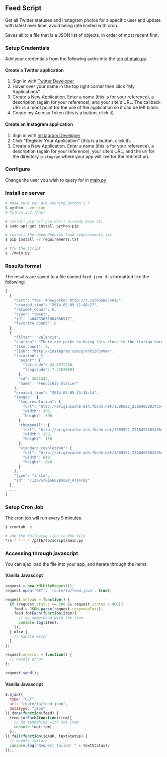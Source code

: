 ## Feed Script

Get all Twitter statuses and Instagram photos for a specific user and update with latest over time, avoid being rate limited with cron.

Saves all to a file that is a JSON list of objects, in order of most recent first.

### Setup Credentials

Add your credentials from the following auths into the [top of main.py](main.py#L14-27).

#### Create a Twitter application
1. Sign in with [Twitter Developer](https://dev.twitter.com/)
2. Hover over your name in the top right corner then click "My Applications"
3. Create a New Application. Enter a name (this is for your reference), a description (again for your reference), and your site's URL. The callback URL is a moot point for the use of the application so it can be left blank.
4. Create my Access Token (this is a button, click it)

#### Create an Instagram application
1. Sign in with [Instagram Developer](http://instagram.com/developer/)
2. Click "Register Your Application" (this is a button, click it).
3. Create a New Application. Enter a name (this is for your reference), a description (again for your reference), your site's URL, and the url for the directory ```instagram``` where your app will live for the redirect uri.

### Configure

Change the user you wish to query for in [main.py](main.py#L40,41)

### Install on server

```bash
# make sure you are running python 2.7
$ python --version
# Python 2.7.(Any)

# install pip (if you don't already have it)
$ sudo apt-get install python-pip

# install the dependencies from requirements.txt
$ pip install -r requirements.txt

# try the script
$ ./main.py
```

### Results format

The results are saved to a file named `feed.json`. It is formatted like the following:

```javascript
[
  {
    "text": "Yes. #newyorker http://t.co/6aSWzJvA1g",
    "created_time": "2014-05-09 11:48:27",
    "retweet_count": 0,
    "type": "tweet",
    "id": "464733635904806912",
    "favorite_count": 0
  },
  {
    "filter": "Valencia",
    "caption": "There are perks to being this close to the italian border",
    "like_count": 7,
    "link": "http://instagram.com/p/nnfS3PSr0w/",
    "location": {
      "point": {
        "latitude": 43.6972298,
        "longitude": 7.27630694
      },
      "id": 2041542,
      "name": "Fenocchio Glacier"
    },
    "created_time": "2014-05-05 13:35:14",
    "images": {
      "low_resolution": {
        "url": "http://origincache-ash.fbcdn.net/1389592_231849820343549_2086542155_a.jpg",
        "width": 306,
        "height": 306
      },
      "thumbnail": {
        "url": "http://origincache-ash.fbcdn.net/1389592_231849820343549_2086542155_s.jpg",
        "width": 150,
        "height": 150
      },
      "standard_resolution": {
        "url": "http://origincache-ash.fbcdn.net/1389592_231849820343549_2086542155_n.jpg",
        "width": 640,
        "height": 640
      }
    },
    "type": "insta",
    "id": "713676701666295088_4714782"
  },
  ...
]
```

### Setup Cron Job

The cron job will run every 5 minutes.

```bash
$ crontab -e

# add the following line to the file
*/5 * * * * /path/to/script/main.py
```

### Accessing through javascript

You can ajax load the file into your app, and iterate through the items.

#### Vanilla Javascript

```javascript
request = new XMLHttpRequest();
request.open('GET', 'route/to/feed.json', true);

request.onload = function() {
  if (request.status >= 200 && request.status < 400){
    feed = JSON.parse(request.responseText);
    feed.forEach(function(item){
      // do something with the item
      console.log(item);
    });
  } else {
    // handle error
  }
};

request.onerror = function() {
  // handle error
};

request.send();
```

#### Vanilla Javascript

```javascript
$.ajax({
  type: "GET",
  url: "route/to/feed.json",
  dataType: "json"
}).done(function(feed) {
  feed.forEach(function(item){
    // do something with the item
    console.log(item);
  });
}).fail(function(jqXHR, textStatus) {
  // handle failure
  console.log("Request failed: " + textStatus);
});;
```
